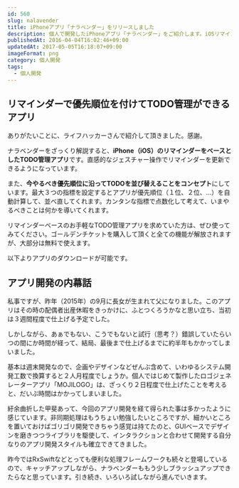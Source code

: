 ```yaml
---
id: 560
slug: nalavender
title: iPhoneアプリ「ナラベンダー」をリリースしました
description: 個人で開発したiPhoneアプリ「ナラベンダー」をご紹介します。iOSリマインダーを使ってTODO管理ができるアプリです。
publishedAt: 2016-04-04T16:02:46+09:00
updatedAt: 2017-05-05T16:18:07+09:00
imageFormat: png
category: 個人開発
tags:
  - 個人開発
---
```


## リマインダーで優先順位を付けてTODO管理ができるアプリ

ありがたいことに、ライフハッカーさんで紹介して頂きました。感謝。

<external-link title="Lifehacker" note="リマインダーを優先度順に並び替えられるToDo管理アプリ「ナラベンダー」" link="http://www.lifehacker.jp/2016/04/160404naravender.html" img-file-name="lifehacker.png"></external-link>

ナラベンダーをざっくり解説すると、<strong>iPhone（iOS）のリマインダーをベースとしたTODO管理アプリ</strong>です。<span class="line">直感的なジェスチャー操作でリマインダーを更新</span>できるようになっています。

また、<strong>今やるべき優先順位に沿ってTODOを並び替えることをコンセプト</strong>にしています。最大３つの指標を設定するとアプリが優先順位（１位、２位、…）を自動計算して、並べ直してくれます。カンタンな指標で点数化して考えて、いまやるべきことは何かを導いてくれます。

リマインダーベースのお手軽なTODO管理アプリを求めていた方は、ぜひ使ってみてください。ゴールデンチケットを購入して頂くと全ての機能が解放されますが、大部分は無料で使えます。

以下よりアプリのダウンロードが可能です。

<!-- todo: ナラベンダーのLPつくる -->
<external-link title="ナラベンダー" note="ありそうでなかったiOSリマインダーベースのTODO管理アプリ" link="https://nalaven.desr.blue/" img-file-name="nalavender.png"></external-link>

## アプリ開発の内幕話

私事ですが、昨年（2015年）の9月に長女が生まれて父になりました。このアプリはその時の配偶者出産休暇をきっかけに、ふとつくろうかなと思い立ち、当初は３週間程度で仕上げる予定でした。

しかしながら、あぁでもない、こうでもないと試行（思考？）錯誤していたらいつの間にか時間が経って、結局、最後まで仕上げるまでに約半年もかかってしまいました。

基本は週末開発なので、企画やデザインなどぜんぶ含めて、いわゆるシステム開発工数で換算すると２人月程度でしょうか。個人ではじめて製作したロゴジェネレーターアプリ「MOJILOGO」は、ざっくり２日程度で仕上げたことを考えると、だいぶ時間はかかってしまいました。

<related-link id="472"></related-link>

紆余曲折した甲斐あって、今回のアプリ開発を経て得られた事は多かったように感じています。非同期処理はもうちょい勉強したいところですが、細かいところを置いておけばゴリゴリ開発できちゃう感覚は持てたのと、GUIベースでデザインを磨きつつライブラリを駆使して、インタラクションと合わせて開発する自分なりのアプリ開発スタイルも確立できてきました。

昨今ではRxSwiftなどとっても便利な処理フレームワークも続々と登場しているので、キャッチアップしながら、ナラベンダーももう少しブラッシュアップできたらなと思っています。引き続き、いろいろ試しながら進んでいきます。

